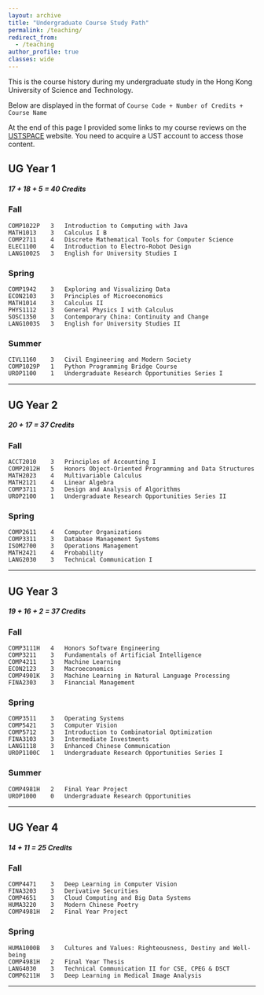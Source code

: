 ```yaml
---
layout: archive
title: "Undergraduate Course Study Path"
permalink: /teaching/
redirect_from:
  - /teaching
author_profile: true 
classes: wide
---
```


This is the course history during my undergraduate study in the Hong Kong University of Science and Technology. 

Below are displayed in the format of
`Course Code + Number of Credits + Course Name`

At the end of this page I provided some links to my course reviews on the [USTSPACE](https://ust.space) website. You need to acquire a UST account to access those content.

<!-- Since I am currently also a Senior Student Ambassador of HKUST, so feel free to ask me questions related to these courses on the [addmission website](https://join.hkust.edu.hk/meet-our-students?user_id=yiduo-124381). -->

## UG Year 1   

##### 17 + 18 + 5 = 40 Credits

### Fall   
```angular2html
COMP1022P   3   Introduction to Computing with Java
MATH1013    3   Calculus I B
COMP2711    4   Discrete Mathematical Tools for Computer Science
ELEC1100    4   Introduction to Electro-Robot Design
LANG1002S   3   English for University Studies I
```
### Spring  
```angular2html
COMP1942    3   Exploring and Visualizing Data
ECON2103    3   Principles of Microeconomics
MATH1014    3   Calculus II
PHYS1112    3   General Physics I with Calculus
SOSC1350    3   Contemporary China: Continuity and Change
LANG1003S   3   English for University Studies II
```
### Summer 
```angular2html
CIVL1160    3   Civil Engineering and Modern Society
COMP1029P   1   Python Programming Bridge Course
UROP1100    1   Undergraduate Research Opportunities Series I
```
---
## UG Year 2

##### 20 + 17 = 37 Credits

### Fall
```angular2html
ACCT2010    3   Principles of Accounting I
COMP2012H   5   Honors Object-Oriented Programming and Data Structures
MATH2023    4   Multivariable Calculus
MATH2121    4   Linear Algebra
COMP3711    3   Design and Analysis of Algorithms
UROP2100    1   Undergraduate Research Opportunities Series II
```
### Spring 
```angular2html
COMP2611    4   Computer Organizations
COMP3311    3   Database Management Systems
ISOM2700    3   Operations Management
MATH2421    4   Probability
LANG2030    3   Technical Communication I
```

---
## UG Year 3

##### 19 + 16 + 2 = 37 Credits

### Fall 
```angular2html
COMP3111H   4   Honors Software Engineering
COMP3211    3   Fundamentals of Artificial Intelligence
COMP4211    3   Machine Learning
ECON2123    3   Macroeconomics
COMP4901K   3   Machine Learning in Natural Language Processing
FINA2303    3   Financial Management
```
### Spring
```angular2html
COMP3511    3   Operating Systems
COMP5421    3   Computer Vision
COMP5712    3   Introduction to Combinatorial Optimization
FINA3103    3   Intermediate Investments 
LANG1118    3   Enhanced Chinese Communication
UROP1100C   1   Undergraduate Research Opportunities Series I
```
### Summer
```angular2html
COMP4981H   2   Final Year Project
UROP1000    0   Undergraduate Research Opportunities
``` 
---
## UG Year 4

##### 14 + 11 = 25 Credits

### Fall 
```angular2html
COMP4471    3   Deep Learning in Computer Vision
FINA3203    3   Derivative Securities
COMP4651    3   Cloud Computing and Big Data Systems
HUMA3220    3   Modern Chinese Poetry
COMP4981H   2   Final Year Project
```
### Spring
```angular2html
HUMA1000B   3   Cultures and Values: Righteousness, Destiny and Well-being
COMP4981H   2   Final Year Thesis
LANG4030    3   Technical Communication II for CSE, CPEG & DSCT
COMP6211H   3   Deep Learning in Medical Image Analysis
```
---

